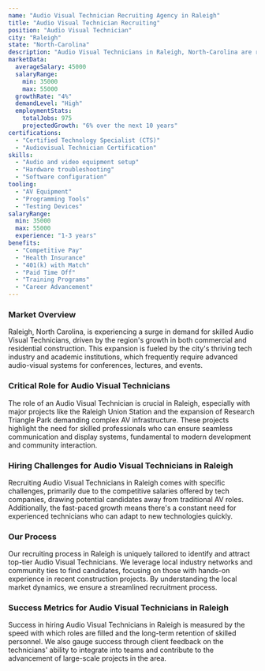 ```yaml
---
name: "Audio Visual Technician Recruiting Agency in Raleigh"
title: "Audio Visual Technician Recruiting"
position: "Audio Visual Technician"
city: "Raleigh"
state: "North-Carolina"
description: "Audio Visual Technicians in Raleigh, North-Carolina are responsible for setting up and operating the electronic equipment used for business, events and meetings."
marketData:
  averageSalary: 45000
  salaryRange:
    min: 35000
    max: 55000
  growthRate: "4%"
  demandLevel: "High"
  employmentStats:
    totalJobs: 975
    projectedGrowth: "6% over the next 10 years"
certifications:
  - "Certified Technology Specialist (CTS)"
  - "Audiovisual Technician Certification"
skills:
  - "Audio and video equipment setup"
  - "Hardware troubleshooting"
  - "Software configuration"
tooling:
  - "AV Equipment"
  - "Programming Tools"
  - "Testing Devices"
salaryRange:
  min: 35000
  max: 55000
  experience: "1-3 years"
benefits:
  - "Competitive Pay"
  - "Health Insurance"
  - "401(k) with Match"
  - "Paid Time Off"
  - "Training Programs"
  - "Career Advancement"
---
```


### Market Overview
Raleigh, North Carolina, is experiencing a surge in demand for skilled Audio Visual Technicians, driven by the region's growth in both commercial and residential construction. This expansion is fueled by the city's thriving tech industry and academic institutions, which frequently require advanced audio-visual systems for conferences, lectures, and events.

### Critical Role for Audio Visual Technicians
The role of an Audio Visual Technician is crucial in Raleigh, especially with major projects like the Raleigh Union Station and the expansion of Research Triangle Park demanding complex AV infrastructure. These projects highlight the need for skilled professionals who can ensure seamless communication and display systems, fundamental to modern development and community interaction.

### Hiring Challenges for Audio Visual Technicians in Raleigh
Recruiting Audio Visual Technicians in Raleigh comes with specific challenges, primarily due to the competitive salaries offered by tech companies, drawing potential candidates away from traditional AV roles. Additionally, the fast-paced growth means there's a constant need for experienced technicians who can adapt to new technologies quickly.

### Our Process
Our recruiting process in Raleigh is uniquely tailored to identify and attract top-tier Audio Visual Technicians. We leverage local industry networks and community ties to find candidates, focusing on those with hands-on experience in recent construction projects. By understanding the local market dynamics, we ensure a streamlined recruitment process.

### Success Metrics for Audio Visual Technicians in Raleigh
Success in hiring Audio Visual Technicians in Raleigh is measured by the speed with which roles are filled and the long-term retention of skilled personnel. We also gauge success through client feedback on the technicians' ability to integrate into teams and contribute to the advancement of large-scale projects in the area.